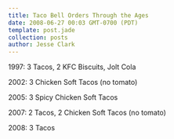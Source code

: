 ```yaml
---
title: Taco Bell Orders Through the Ages
date: 2008-06-27 00:03 GMT-0700 (PDT)
template: post.jade
collection: posts
author: Jesse Clark
---
```


1997: 3 Tacos, 2 KFC Biscuits, Jolt Cola

2002: 3 Chicken Soft Tacos (no tomato)

2005: 3 Spicy Chicken Soft Tacos

2007: 2 Tacos, 2 Chicken Soft Tacos (no tomato)

2008: 3 Tacos
